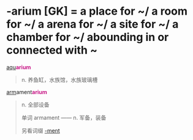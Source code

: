 # -arium [GK] = a place for ~/ a room for ~/ a arena for ~/ a site for ~/ a chamber for ~/ abounding in or connected with ~

[aqu](_aqu_.md)<b style="color: #C71585;">arium</b>
> n. 养鱼缸，水族馆，水族玻璃槽

[arm](_arm_.md)ament<b style="color: #C71585;">arium</b>
> n. 全部设备
>
> 单词 armament —— n. 军备，装备
>
> 另看词缀 [-ment](-ment.md)